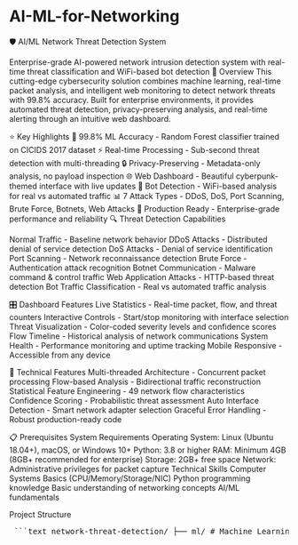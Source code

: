 # AI-ML-for-Networking 
🛡️ AI/ML Network Threat Detection System

Enterprise-grade AI-powered network intrusion detection system with real-time threat classification and WiFi-based bot detection
🚀 Overview
This cutting-edge cybersecurity solution combines machine learning, real-time packet analysis, and intelligent web monitoring to detect network threats with 99.8% accuracy. Built for enterprise environments, it provides automated threat detection, privacy-preserving analysis, and real-time alerting through an intuitive web dashboard.

⭐ Key Highlights
🤖 99.8% ML Accuracy - Random Forest classifier trained on CICIDS 2017 dataset
⚡ Real-time Processing - Sub-second threat detection with multi-threading
🔒 Privacy-Preserving - Metadata-only analysis, no payload inspection
🌐 Web Dashboard - Beautiful cyberpunk-themed interface with live updates
🤖 Bot Detection - WiFi-based analysis for real vs automated traffic
📊 7 Attack Types - DDoS, DoS, Port Scanning, Brute Force, Botnets, Web Attacks
🔧 Production Ready - Enterprise-grade performance and reliability
🔍 Threat Detection Capabilities

Normal Traffic - Baseline network behavior
DDoS Attacks - Distributed denial of service detection
DoS Attacks - Denial of service identification
Port Scanning - Network reconnaissance detection
Brute Force - Authentication attack recognition
Botnet Communication - Malware command & control traffic
Web Application Attacks - HTTP-based threat detection
Bot Traffic Classification - Real vs automated traffic analysis

🎛️ Dashboard Features
Live Statistics - Real-time packet, flow, and threat counters
Interactive Controls - Start/stop monitoring with interface selection
Threat Visualization - Color-coded severity levels and confidence scores
Flow Timeline - Historical analysis of network communications
System Health - Performance monitoring and uptime tracking
Mobile Responsive - Accessible from any device

🔧 Technical Features
Multi-threaded Architecture - Concurrent packet processing
Flow-based Analysis - Bidirectional traffic reconstruction
Statistical Feature Engineering - 49 network flow characteristics
Confidence Scoring - Probabilistic threat assessment
Auto Interface Detection - Smart network adapter selection
Graceful Error Handling - Robust production-ready code

📋 Prerequisites
System Requirements
Operating System: Linux (Ubuntu 18.04+), macOS, or Windows 10+
Python: 3.8 or higher
RAM: Minimum 4GB (8GB+ recommended for enterprise)
Storage: 2GB+ free space
Network: Administrative privileges for packet capture
Technical Skills
Computer Systems Basics (CPU/Memory/Storage/NIC)
Python programming knowledge
Basic understanding of networking concepts
AI/ML fundamentals 

Project Structure

<pre lang="markdown"> ```text network-threat-detection/ ├── ml/ # Machine Learning Components │ ├── Train_Model.ipynb # Model training notebook │ ├── features.py # Feature extraction engine │ ├── model_rf.pkl # Trained Random Forest model │ └── feature_columns.pkl # Feature schema ├── realtime/ # Real-time Processing │ ├── capture.py # Packet capture & flow analysis │ └── classifier.py # Threat classification engine ├── templates/ # Web Interface │ └── dashboard.html # Dashboard HTML template ├── app.py # Flask web application ├── requirements.txt # Python dependencies ├── README.md # Project README └── LICENSE # MIT License ``` </pre>
